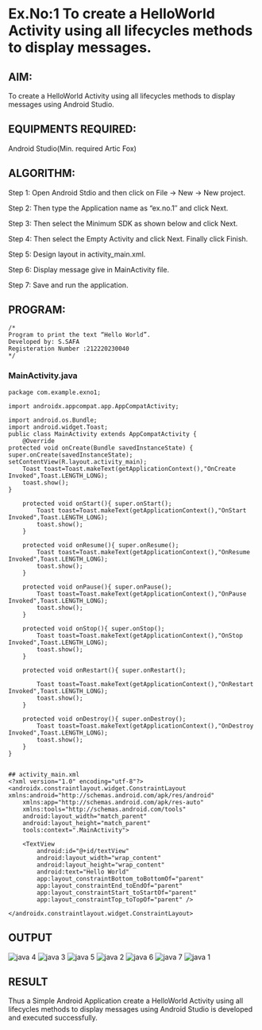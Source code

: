 # Ex.No:1 To create a HelloWorld Activity using all lifecycles methods to display messages.


## AIM:

To create a HelloWorld Activity using all lifecycles methods to display messages using Android Studio.

## EQUIPMENTS REQUIRED:

Android Studio(Min. required Artic Fox)

## ALGORITHM:

Step 1: Open Android Stdio and then click on File -> New -> New project.

Step 2: Then type the Application name as “ex.no.1″ and click Next. 

Step 3: Then select the Minimum SDK as shown below and click Next.

Step 4: Then select the Empty Activity and click Next. Finally click Finish.

Step 5: Design layout in activity_main.xml.

Step 6: Display message give in MainActivity file.

Step 7: Save and run the application.

## PROGRAM:
```
/*
Program to print the text “Hello World”.
Developed by: S.SAFA
Registeration Number :212220230040
*/
```
### MainActivity.java
```
package com.example.exno1;

import androidx.appcompat.app.AppCompatActivity;

import android.os.Bundle;
import android.widget.Toast;
public class MainActivity extends AppCompatActivity {
    @Override
protected void onCreate(Bundle savedInstanceState) { super.onCreate(savedInstanceState); setContentView(R.layout.activity_main);
    Toast toast=Toast.makeText(getApplicationContext(),"OnCreate Invoked",Toast.LENGTH_LONG);
    toast.show();
}

    protected void onStart(){ super.onStart();
        Toast toast=Toast.makeText(getApplicationContext(),"OnStart Invoked",Toast.LENGTH_LONG);
        toast.show();
    }

    protected void onResume(){ super.onResume();
        Toast toast=Toast.makeText(getApplicationContext(),"OnResume Invoked",Toast.LENGTH_LONG);
        toast.show();
    }

    protected void onPause(){ super.onPause();
        Toast toast=Toast.makeText(getApplicationContext(),"OnPause Invoked",Toast.LENGTH_LONG);
        toast.show();
    }

    protected void onStop(){ super.onStop();
        Toast toast=Toast.makeText(getApplicationContext(),"OnStop Invoked",Toast.LENGTH_LONG);
        toast.show();
    }

    protected void onRestart(){ super.onRestart();

        Toast toast=Toast.makeText(getApplicationContext(),"OnRestart Invoked",Toast.LENGTH_LONG);
        toast.show();
    }

    protected void onDestroy(){ super.onDestroy();
        Toast toast=Toast.makeText(getApplicationContext(),"OnDestroy Invoked",Toast.LENGTH_LONG);
        toast.show();
    }
}


## activity_main.xml
<?xml version="1.0" encoding="utf-8"?>
<androidx.constraintlayout.widget.ConstraintLayout xmlns:android="http://schemas.android.com/apk/res/android"
    xmlns:app="http://schemas.android.com/apk/res-auto"
    xmlns:tools="http://schemas.android.com/tools"
    android:layout_width="match_parent"
    android:layout_height="match_parent"
    tools:context=".MainActivity">

    <TextView
        android:id="@+id/textView"
        android:layout_width="wrap_content"
        android:layout_height="wrap_content"
        android:text="Hello World"
        app:layout_constraintBottom_toBottomOf="parent"
        app:layout_constraintEnd_toEndOf="parent"
        app:layout_constraintStart_toStartOf="parent"
        app:layout_constraintTop_toTopOf="parent" />

</androidx.constraintlayout.widget.ConstraintLayout>

```


## OUTPUT
![java 4](https://user-images.githubusercontent.com/75234912/163751551-b91ad806-9770-43cd-beba-ecd2c52efaca.png)
![java 3](https://user-images.githubusercontent.com/75234912/163751565-24171fcc-9429-471c-9487-45aed86c7fd1.png)
![java 5](https://user-images.githubusercontent.com/75234912/163751590-ccc89c03-1224-4b7a-936b-f94cc3ca68ab.png)
![java 2](https://user-images.githubusercontent.com/75234912/163751610-14b4769b-a49b-4d63-89eb-ccaabe4b4d45.png)
![java 6](https://user-images.githubusercontent.com/75234912/163751625-544b0838-5160-4bbc-892f-1166230ad659.png)
![java 7](https://user-images.githubusercontent.com/75234912/163751654-32ddf73d-db2d-4342-adec-4a137f7cf9c7.png)
![java 1](https://user-images.githubusercontent.com/75234912/163751671-f7e302b0-8d7c-42a5-8d34-2031cbed7a65.png)




## RESULT
Thus a Simple Android Application create a HelloWorld Activity using all lifecycles methods to display messages using Android Studio is developed and executed successfully.
